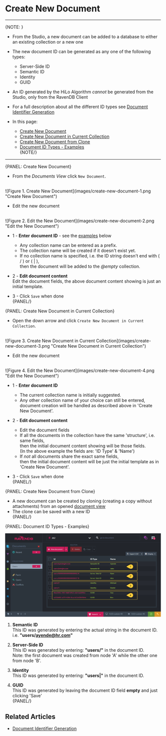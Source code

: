 ﻿# Create New Document
---

{NOTE: }

* From the Studio, a new document can be added to a database to either an existing collection or a new one

* The new document ID can be generated as any one of the following types:  
  * Server-Side ID  
  * Semantic ID  
  * Identity  
  * GUID  

* An ID generated by the HiLo Algorithm _cannot_ be generated from the Studio, only from the RavenDB Client

* For a full description about all the different ID types see [Document Identifier Generation](../../../server/kb/document-identifier-generation)  

* In this page:  
  * [Create New Document](../../../studio/database/documents/create-new-document#create-new-document)  
  * [Create New Document in Current Collection](../../../studio/database/documents/create-new-document#create-new-document-in-current-collection)  
  * [Create New Document from Clone](../../../studio/database/documents/create-new-document#create-new-document-from-clone)  
  * [Document ID Types - Examples](../../../studio/database/documents/create-new-document#document-id-types---examples)  
{NOTE/}

---

{PANEL: Create New Document}

* From the _Documents View_ click `New Document`.  
<br/>
![Figure 1. Create New Document](images/create-new-document-1.png "Create New Document")

* Edit the new document  
<br/>
![Figure 2. Edit the New Document](images/create-new-document-2.png "Edit the New Document")

* 1 - **Enter document ID** - see the [examples](../../../studio/database/documents/create-new-document#document-id-types---examples) below  
  * Any collection name can be entered as a prefix.  
  * The collection name will be created if it doesn't exist yet.  
  * If no collection name is specified, i.e. the ID string doesn't end with ( / ) or ( | ),  
    then the document will be added to the _@empty_ collection.  

* 2 - **Edit document content**    
  Edit the document fields, the above document content showing is just an initial template.  

* 3 - Click `Save` when done  
{PANEL/}

{PANEL: Create New Document in Current Collection}

* Open the down arrow and click `Create New Document in Current Collection`.  
<br/>
![Figure 3. Create New Document in Current Collection](images/create-new-document-3.png "Create New Document in Current Collection")

* Edit the new document  
<br/>
![Figure 4. Edit the New Document](images/create-new-document-4.png "Edit the New Document")

* 1 - **Enter document ID**  
  * The current collection name is initially suggested.  
  * Any other collection name of your choice can still be entered,  
    document creation will be handled as described above in 'Create New Document'.  

* 2 - **Edit document content**  
  * Edit the document fields
  * If all the documents in the collection have the same 'structure', i.e. same fields,  
    then the initial document content showing will be those fields.  
    (In the above example the fields are: 'ID Type' & 'Name')  
  * If _not_ all documents share the exact same fields,  
    then the initial document content will be just the initial template as in 'Create New Document'.  

* 3 - Click `Save` when done  
{PANEL/}

{PANEL: Create New Document from Clone}

  * A new document can be created by cloning (creating a copy without attachments) from an opened [document view](../../../studio/database/documents/document-view)  
  * The clone can be saved with a new ID  
{PANEL/}

{PANEL: Document ID Types - Examples}

![Figure 5. IDs Examples](images/create-new-document-5.png "IDs Examples")

1. **Semantic ID**  
   This ID was generated by entering the actual string in the document ID.  
   i.e. **"users/ayende@hr.com"**  

2. **Server-Side ID**  
   This ID was generated by entering: **"users/"** in the document ID.  
   Note: the first document was created from node 'A' while the other one from node 'B'.  

3. **Identity**  
   This ID was generated by entering: **"users|"** in the document ID.  

4. **GUID**  
   This ID was generated by leaving the document ID field **empty** and just clicking 'Save'  
{PANEL/}

## Related Articles

- [Document Identifier Generation](../../../server/kb/document-identifier-generation)
